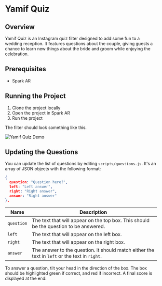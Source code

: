 # Yamif Quiz
## Overview
Yamif Quiz is an Instagram quiz filter designed to add some fun to a wedding reception. It features questions about the couple, giving guests a chance to learn new things about the bride and groom while enjoying the celebration.

## Prerequisites
* Spark AR

## Running the Project
1. Clone the project locally
2. Open the project in Spark AR
3. Run the project

The filter should look something like this.

![Yamif Quiz Demo](./assets/demo.gif)

## Updating the Questions
You can update the list of questions by editing `scripts/questions.js`. It's an array of JSON objects with the following format:

```json
{
  question: "Question here?",
  left: "Left answer",
  right: "Right answer",
  answer: "Right answer"
},
```

| Name | Description |
| --- | --- |
| `question` | The text that will appear on the top box. This should be the question to be answered. |
| `left` | The text that will appear on the left box. |
| `right` | The text that will appear on the right box. |
| `answer` | The answer to the question. It should match either the text in `left` or the text in `right`. |


To answer a question, tilt your head in the direction of the box. The box should be highlighted green if correct, and red if incorrect. A final score is displayed at the end.